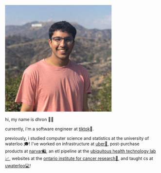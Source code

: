 <img class="id" src="dhron.jpg" width="350" height="350" />

hi, my name is dhron 👋🏽

currently, i'm a software engineer at [tiktok](https://www.tiktok.com)📍.

previously, i studied computer science and statistics at the university of waterloo 🎓! I've worked on infrastructure at [uber🚕](https://www.uber.com/info/atg/), post-purchase products at [narvar🛍](https://www.narvar.com), an etl pipeline at the [ubiquitous health technology lab📈](https://uwaterloo.ca/ubiquitous-health-technology-lab/), websites at the [ontario institute for cancer research🏥](https://oicr.on.ca/), and taught cs at [uwaterloo💻](https://cs.uwaterloo.ca/)!
